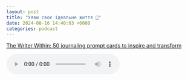 ```yaml
---
layout: post
title: "Уяви своє ідеальне життя 👀"
date: 2024-08-16 14:40:03 +0000
categories: podcast
---
```


<p><a href="https://www.amazon.com/Writer-Within-journaling-inspire-transform/dp/1399605968" target="_blank" rel="noopener noreferer">The Writer Within: 50 journaling prompt cards to inspire and transform</a></p>


<audio controls>
  <source src="https://anchor.fm/s/f887d5f4/podcast/play/90515209/https%3A%2F%2Fd3ctxlq1ktw2nl.cloudfront.net%2Fstaging%2F2024-7-16%2F9bbe594a-7894-fcf3-77b2-f89c4dc0f8e3.mp3" type="audio/mpeg">
  Your browser does not support the audio element.
</audio>
